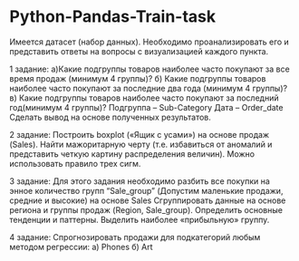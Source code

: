 # Python-Pandas-Train-task

Имеется датасет (набор данных). Необходимо проанализировать его и представить ответы на вопросы с визуализацией каждого пункта.


1 задание:
а)Какие подгруппы товаров наиболее часто покупают за все время продаж (минимум 4 группы)?
б) Какие подгруппы товаров наиболее часто покупают за последние два года (минимум 4 группы)?
в) Какие подгруппы товаров наиболее часто покупают за последний год(минимум 4 группы)?
Подгруппа – Sub-Category
Дата – Order_date
Сделать вывод на основе полученных результатов.


2 задание:
Построить boxplot («Ящик с усами») на основе продаж (Sales). Найти мажоритарную черту (т.е. избавиться от аномалий и представить четкую картину распределения величин). Можно использовать правило трех сигм. 


3 задание:
Для этого задания необходимо разбить все покупки на энное количество групп “Sale_group” (Допустим маленькие продажи, средние и высокие) на основе Sales
Сгруппировать данные на основе региона и группы продаж (Region, Sale_group). Определить основные тенденции и паттерны. Выделить наиболее «прибыльную» группу.


4 задание:
Спрогнозировать продажи для подкатегорий любым методом регрессии:
а) Phones
б) Art
